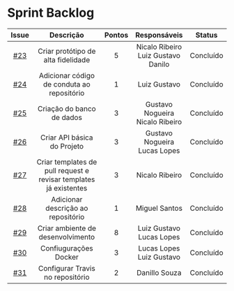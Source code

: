 # Sprint Backlog
|Issue|Descrição|Pontos|Responsáveis|Status|
|:---:|:---:|:---:|:---:|:---:|
|[#23](https://github.com/fga-eps-mds/2019.2-Questmark/issues/23)|Criar protótipo de alta fidelidade|5|Nicalo Ribeiro<br>Luiz Gustavo<br>Danilo|Concluído|
|[#24](https://github.com/fga-eps-mds/2019.2-Questmark/issues/24)|Adicionar código de conduta ao repositório|1|Luiz Gustavo|Concluído|
|[#25](https://github.com/fga-eps-mds/2019.2-Questmark/issues/25)|Criação do banco de dados|3|Gustavo Nogueira<br>Nicalo Ribeiro|Concluído|
|[#26](https://github.com/fga-eps-mds/2019.2-Questmark/issues/26)|Criar API básica do Projeto|3|Gustavo Nogueira<br>Lucas Lopes|Concluído|
|[#27](https://github.com/fga-eps-mds/2019.2-Questmark/issues/27)|Criar templates de pull request e revisar templates já existentes|3|Nicalo Ribeiro|Concluído|
|[#28](https://github.com/fga-eps-mds/2019.2-Questmark/issues/28)|Adicionar descrição ao repositório|1|Miguel Santos|Concluído|
|[#29](https://github.com/fga-eps-mds/2019.2-Questmark/issues/29)|Criar ambiente de desenvolvimento|8|Luiz Gustavo<br>Lucas Lopes|Concluído|
|[#30](https://github.com/fga-eps-mds/2019.2-Questmark/issues/30)|Confiugurações Docker|3|Lucas Lopes<br>Luiz Gustavo|Concluído|
|[#31](https://github.com/fga-eps-mds/2019.2-Questmark/issues/31)|Configurar Travis no repositório|2|Danillo Souza|Concluído|
